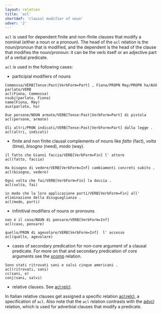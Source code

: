 ```yaml
---
layout: relation
title: 'acl'
shortdef: 'clausal modifier of noun'
udver: '2'
---
```

`acl` is used for dependent finite and non-finite clauses that modify a nominal (either a noun or a pronoun). The head of the `acl` relation is the noun/pronoun that is modified, and the dependent is the head of the clause that modifies the noun/pronoun: it can be the verb itself or an adjective part of a verbal predicate. 

`acl` is used in the following cases:

* participial modifiers of nouns 

~~~ sdparse
Commossa/VERB[Tense:Past|VerbForm=Part] , Fiona/PROPN May/PROPN ha/AUX parlato/VERB
acl(Fiona, Commossa)
nsubj(parlato, Fiona)
name(Fiona, May)
aux(parlato, ha)
~~~
~~~ sdparse
Due persone/NOUN armate/VERB[Tense:Past|VerbForm=Part] di pistola
acl(persone, armate)
~~~
~~~ sdparse
Gli altri/PRON indicati/VERB[Tense:Past|VerbForm=Part] dalla legge . 
acl(altri, indicati)
~~~

* finite and non finite clausal complements of nouns like *fatto* (fact), *volta* (time), *bisogno* (need), *modo* (way).

~~~ sdparse
il fatto che Gianni faccia/VERB[VerbForm=Fin] l' attore
acl(fatto, faccia)
~~~
~~~ sdparse
Ha bisogno di vedere/VERB[VerbForm=Inf] cambiamenti concreti subito . 
acl(bisogno, vedere)
~~~
~~~ sdparse
Ogni volta che fai/VERB[VerbForm=Fin] la doccia . 
acl(volta, fai)
~~~
~~~ sdparse
in modo che la loro applicazione porti/VERB[VerbForm=Fin] all' eliminazione della disuguaglianza . 
acl(modo, porti)
~~~

* infinitival modifiers of nouns or pronouns

~~~ sdparse
non è il caso/NOUN di pensare/VERB[VerbForm=Inf] 
acl(caso, pensare)
~~~
~~~ sdparse
quello/PRON di agevolare/VERB[VerbForm=Inf]  l' accesso
acl(quello, agevolare)
~~~

* cases of secondary predication for non-core argument of a clausal predicate. For more on that and secondary predication of core arguments see the [xcomp]() relation.

~~~ sdparse
Sono stati ritrovati sani e salvi cinque americani .
acl(ritrovati, sani)
cc(sani, e)
conj(sani, salvi)
~~~

* relative clauses. See [acl:relcl]().

In Italian relative clauses get assigned a specific relation [acl:relcl](), a specification of <code>acl</code>. Also note that the <code>acl</code> relation contrasts with the [advcl]() relation, which is used for adverbial clauses that modify a predicate.
<!-- Interlanguage links updated Pá kvě 14 11:08:44 CEST 2021 -->
